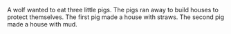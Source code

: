 A wolf wanted to eat three little pigs. The pigs ran away to build houses to protect themselves. The first pig made a house with straws. The second pig made a house with mud. 
